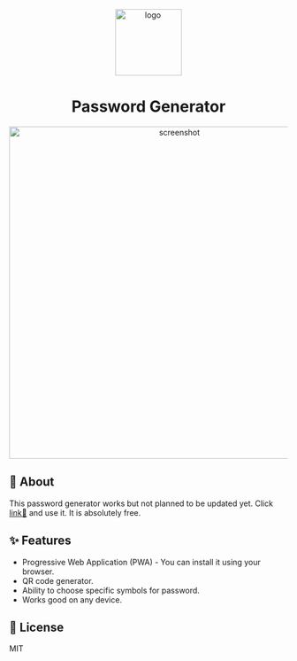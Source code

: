 <div align="center">
  <a href="https://ant1mas.github.io/pwd/" target="_blank">
    <img src="https://user-images.githubusercontent.com/7397158/197235745-685615c9-dba5-4e26-af3f-35abc7ae0367.svg" alt="logo" width="120"/>
  </a>

# Password Generator

  <a href="https://ant1mas.github.io/pwd/" target="_blank">
    <img src="https://user-images.githubusercontent.com/7397158/197243007-fe3df590-855f-4722-84b2-ac915313e9b0.jpg" alt="screenshot" width="600"/>
  </a>
</div>

## 👀 About

This password generator works but not planned to be updated yet. Click <a href="https://ant1mas.github.io/pwd/" target="_blank">link🔗</a> and use it. It is absolutely free.

## ✨ Features

- Progressive Web Application (PWA) - You can install it using your browser.
- QR code generator.
- Ability to choose specific symbols for password.
- Works good on any device.

## 📄 License

MIT
